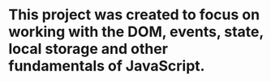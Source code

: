 <h1>This project was created to focus on working with the DOM, events, state, local storage and other fundamentals of JavaScript.</h1>

